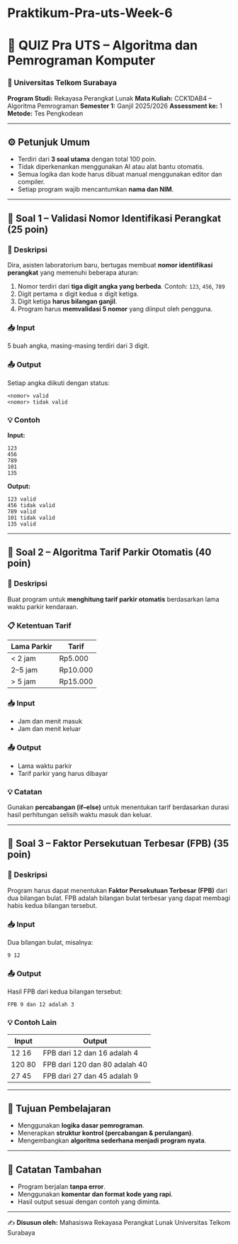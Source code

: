 # Praktikum-Pra-uts-Week-6

# 📘 QUIZ Pra UTS – Algoritma dan Pemrograman Komputer

### 🏫 Universitas Telkom Surabaya

**Program Studi:** Rekayasa Perangkat Lunak
**Mata Kuliah:** CCK1DAB4 – Algoritma Pemrograman
**Semester 1:** Ganjil 2025/2026
**Assessment ke:** 1
**Metode:** Tes Pengkodean

---

## ⚙️ Petunjuk Umum

* Terdiri dari **3 soal utama** dengan total 100 poin.
* Tidak diperkenankan menggunakan AI atau alat bantu otomatis.
* Semua logika dan kode harus dibuat manual menggunakan editor dan compiler.
* Setiap program wajib mencantumkan **nama dan NIM**.

---

## 🧩 Soal 1 – Validasi Nomor Identifikasi Perangkat (25 poin)

### 📝 Deskripsi

Dira, asisten laboratorium baru, bertugas membuat **nomor identifikasi perangkat** yang memenuhi beberapa aturan:

1. Nomor terdiri dari **tiga digit angka yang berbeda**.
   Contoh: `123`, `456`, `789`
2. Digit pertama ≤ digit kedua ≤ digit ketiga.
3. Digit ketiga **harus bilangan ganjil**.
4. Program harus **memvalidasi 5 nomor** yang diinput oleh pengguna.

### 📥 Input

5 buah angka, masing-masing terdiri dari 3 digit.

### 📤 Output

Setiap angka diikuti dengan status:

```
<nomor> valid
<nomor> tidak valid
```

### 💡 Contoh

**Input:**

```
123
456
789
101
135
```

**Output:**

```
123 valid
456 tidak valid
789 valid
101 tidak valid
135 valid
```

---

## 🚗 Soal 2 – Algoritma Tarif Parkir Otomatis (40 poin)

### 📝 Deskripsi

Buat program untuk **menghitung tarif parkir otomatis** berdasarkan lama waktu parkir kendaraan.

### 📋 Ketentuan Tarif

| Lama Parkir | Tarif    |
| ----------- | -------- |
| < 2 jam     | Rp5.000  |
| 2–5 jam     | Rp10.000 |
| > 5 jam     | Rp15.000 |

### 📥 Input

* Jam dan menit masuk
* Jam dan menit keluar

### 📤 Output

* Lama waktu parkir
* Tarif parkir yang harus dibayar

### 💡 Catatan

Gunakan **percabangan (if–else)** untuk menentukan tarif berdasarkan durasi hasil perhitungan selisih waktu masuk dan keluar.

---

## 🔢 Soal 3 – Faktor Persekutuan Terbesar (FPB) (35 poin)

### 📝 Deskripsi

Program harus dapat menentukan **Faktor Persekutuan Terbesar (FPB)** dari dua bilangan bulat.
FPB adalah bilangan bulat terbesar yang dapat membagi habis kedua bilangan tersebut.

### 📥 Input

Dua bilangan bulat, misalnya:

```
9 12
```

### 📤 Output

Hasil FPB dari kedua bilangan tersebut:

```
FPB 9 dan 12 adalah 3
```

### 💡 Contoh Lain

| Input  | Output                        |
| ------ | ----------------------------- |
| 12 16  | FPB dari 12 dan 16 adalah 4   |
| 120 80 | FPB dari 120 dan 80 adalah 40 |
| 27 45  | FPB dari 27 dan 45 adalah 9   |

---

## 🧠 Tujuan Pembelajaran

* Menggunakan **logika dasar pemrograman**.
* Menerapkan **struktur kontrol (percabangan & perulangan)**.
* Mengembangkan **algoritma sederhana menjadi program nyata**.

---

## 🧾 Catatan Tambahan

* Program berjalan **tanpa error**.
* Menggunakan **komentar dan format kode yang rapi**.
* Hasil output sesuai dengan contoh yang diminta.

---

✍️ **Disusun oleh:**
Mahasiswa Rekayasa Perangkat Lunak
Universitas Telkom Surabaya

